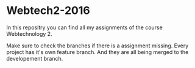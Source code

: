 # Webtech2-2016

In this repositry you can find all my assignments of the course Webtechnology 2.

Make sure to check the branches if there is a assignment missing. Every project has it's own feature branch. And they are all being merged to the developement branch.
